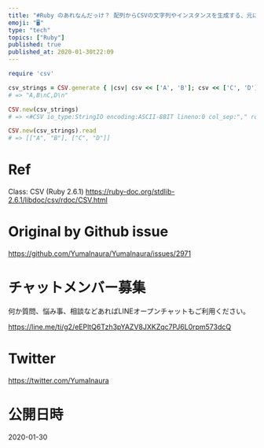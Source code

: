 ```yaml
---
title: "#Ruby のあれなんだっけ？ 配列からCSVの文字列やインスタンスを生成する、元に戻す"
emoji: "🖥"
type: "tech"
topics: ["Ruby"]
published: true
published_at: 2020-01-30t22:09
---
```


```rb
require 'csv'

csv_strings = CSV.generate { |csv| csv << ['A', 'B']; csv << ['C', 'D'] }
# => "A,B\nC,D\n"

CSV.new(csv_strings)
# => <#CSV io_type:StringIO encoding:ASCII-8BIT lineno:0 col_sep:"," row_sep:"\n" quote_char:"\"">

CSV.new(csv_strings).read
# => [["A", "B"], ["C", "D"]]
```

# Ref

Class: CSV (Ruby 2.6.1)
https://ruby-doc.org/stdlib-2.6.1/libdoc/csv/rdoc/CSV.html

# Original by Github issue

https://github.com/YumaInaura/YumaInaura/issues/2971








<!-- Update From Qiita API -->

# チャットメンバー募集


何か質問、悩み事、相談などあればLINEオープンチャットもご利用ください。

https://line.me/ti/g2/eEPltQ6Tzh3pYAZV8JXKZqc7PJ6L0rpm573dcQ





# Twitter


https://twitter.com/YumaInaura


<!-- Update From Qiita API -->



# 公開日時

2020-01-30
